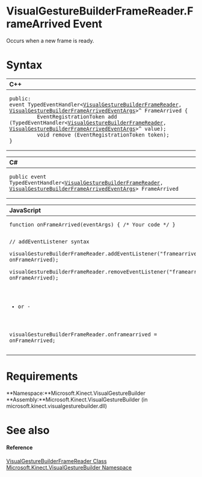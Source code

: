 VisualGestureBuilderFrameReader.FrameArrived Event  
==================================================  

Occurs when a new frame is ready.<span id="syntaxSection"></span>

Syntax  
======  

<table>
<colgroup>
<col width="100%" />
</colgroup>
<thead>
<tr class="header">
<th align="left">C++</th>
</tr>
</thead>
<tbody>
<tr class="odd">
<td align="left"><pre><code>public:  
event TypedEventHandler&lt;<a href="../../VisualGestureBuilderFram.md">VisualGestureBuilderFrameReader</a>, <a href="../../VisualGestureBuilderFram.md">VisualGestureBuilderFrameArrivedEventArgs</a>&gt;^ FrameArrived {  
         EventRegistrationToken add (TypedEventHandler&lt;<a href="../../VisualGestureBuilderFram.md">VisualGestureBuilderFrameReader</a>, <a href="../../VisualGestureBuilderFram.md">VisualGestureBuilderFrameArrivedEventArgs</a>&gt;^ value);  
         void remove (EventRegistrationToken token);  
}</code></pre></td>
</tr>
</tbody>
</table>

<table>
<colgroup>
<col width="100%" />
</colgroup>
<thead>
<tr class="header">
<th align="left">C#</th>
</tr>
</thead>
<tbody>
<tr class="odd">
<td align="left"><pre><code>public event TypedEventHandler&lt;<a href="../../VisualGestureBuilderFram.md">VisualGestureBuilderFrameReader</a>, <a href="../../VisualGestureBuilderFram.md">VisualGestureBuilderFrameArrivedEventArgs</a>&gt; FrameArrived</code></pre></td>
</tr>
</tbody>
</table>

<table>
<colgroup>
<col width="100%" />
</colgroup>
<thead>
<tr class="header">
<th align="left">JavaScript</th>
</tr>
</thead>
<tbody>
<tr class="odd">
<td align="left"><pre><code>function onFrameArrived(eventArgs) { /* Your code */ }  

// addEventListener syntax  
visualGestureBuilderFrameReader.addEventListener(&quot;framearrived&quot;, onFrameArrived);  
visualGestureBuilderFrameReader.removeEventListener(&quot;framearrived&quot;, onFrameArrived);  

- or -  

visualGestureBuilderFrameReader.onframearrived = onFrameArrived;</code></pre></td>
</tr>
</tbody>
</table>

<span id="requirements"></span>

Requirements  
============  

**Namespace:**Microsoft.Kinect.VisualGestureBuilder  
**Assembly:**Microsoft.Kinect.VisualGestureBuilder (in microsoft.kinect.visualgesturebuilder.dll)  

<span id="ID4EX"></span>

See also  
========  

<span id="ID4EZ"></span>
#### Reference  

[VisualGestureBuilderFrameReader Class](../../VisualGestureBuilderFram.md)  
 [Microsoft.Kinect.VisualGestureBuilder Namespace](../../../Kinect.VisualGestureBuil.md)  



<!--Please do not edit the data in the comment block below.-->
<!--
TOCTitle : FrameArrived Event
RLTitle : VisualGestureBuilderFrameReader.FrameArrived Event
KeywordK : FrameArrived event
KeywordK : VisualGestureBuilderFrameReader.FrameArrived event
KeywordF : Microsoft.Kinect.VisualGestureBuilder.VisualGestureBuilderFrameReader.FrameArrived
KeywordF : VisualGestureBuilderFrameReader.FrameArrived
KeywordF : FrameArrived
KeywordF : Microsoft.Kinect.VisualGestureBuilder.VisualGestureBuilderFrameReader.FrameArrived
KeywordA : E:Microsoft.Kinect.VisualGestureBuilder.VisualGestureBuilderFrameReader.FrameArrived
AssetID : E:Microsoft.Kinect.VisualGestureBuilder.VisualGestureBuilderFrameReader.FrameArrived
Locale : en-us
CommunityContent : 1
APIType : Managed
APILocation : microsoft.kinect.visualgesturebuilder.dll
APIName : Microsoft.Kinect.VisualGestureBuilder.VisualGestureBuilderFrameReader.FrameArrived
TargetOS : Windows
TopicType : kbSyntax
DevLang : VB
DevLang : CSharp
DevLang : JavaScript
DevLang : C++
DocSet : K4Wv2
ProjType : K4Wv2Proj
Technology : Kinect for Windows
Product : Kinect for Windows SDK v2
productversion : 20
-->
